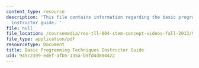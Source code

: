 ```yaml
---
content_type: resource
description: 'This file contains information regarding the basic programming techniques
  instructor guide. '
file: null
file_location: /coursemedia/res-tll-004-stem-concept-videos-fall-2013/945c2399edefafb5135ab9fd4d884422_MITRES_TLL-004F13_BasGuide.pdf
file_type: application/pdf
resourcetype: Document
title: Basic Programming Techniques Instructor Guide
uid: 945c2399-edef-afb5-135a-b9fd4d884422
---
```

